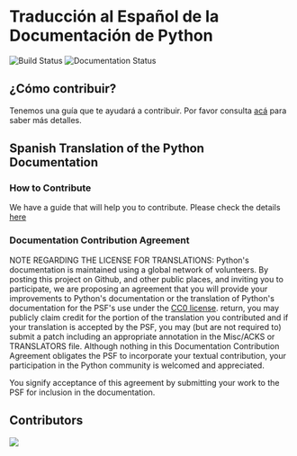 # Traducción al Español de la Documentación de Python
![Build Status](https://github.com/python/python-docs-es/actions/workflows/main.yml/badge.svg?branch=3.11 "Build Status")
![Documentation Status](https://readthedocs.org/projects/python-docs-es/badge/?version=3.11 "Documentation Status")
## ¿Cómo contribuir?

Tenemos una guía que te ayudará a contribuir. Por favor
consulta [acá](https://python-docs-es.readthedocs.io/page/CONTRIBUTING.html)
para saber más detalles.


## Spanish Translation of the Python Documentation

### How to Contribute

We have a guide that will help you to contribute. Please check the details
[here](https://python-docs-es.readthedocs.io/page/CONTRIBUTING.html)


### Documentation Contribution Agreement

NOTE REGARDING THE LICENSE FOR TRANSLATIONS: Python's documentation is
maintained using a global network of volunteers. By posting this project on
Github, and other public places, and inviting you to participate, we are
proposing an agreement that you will provide your improvements to Python's
documentation or the translation of Python's documentation for the PSF's use
under the [CC0
license](https://creativecommons.org/publicdomain/zero/1.0/legalcode).  return,
you may publicly claim credit for the portion of the translation you
contributed and if your translation is accepted by the PSF, you may (but are
not required to) submit a patch including an appropriate annotation in the
Misc/ACKS or TRANSLATORS file. Although nothing in this Documentation
Contribution Agreement obligates the PSF to incorporate your textual
contribution, your participation in the Python community is welcomed and
appreciated.

You signify acceptance of this agreement by submitting your work to
the PSF for inclusion in the documentation.

## Contributors

<a href="https://github.com/python/python-docs-es/graphs/contributors">
  <img src="https://contrib.rocks/image?repo=python/python-docs-es" />
</a>
